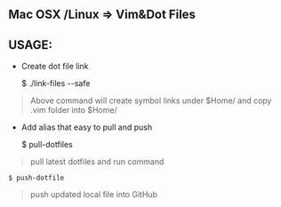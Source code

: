 Mac OSX /Linux => Vim&Dot Files
--

## USAGE:

- Create dot file link

    $ ./link-files --safe

> Above command will create symbol links under $Home/ and copy .vim folder into $Home/

- Add alias that easy to pull and push

    $ pull-dotfiles

> pull latest dotfiles and run command

    $ push-dotfile

> push updated local file into GitHub


